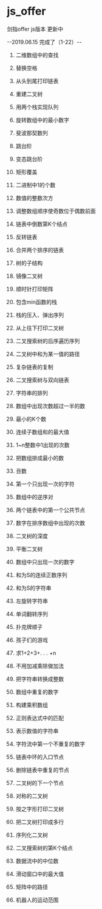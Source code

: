 # js_offer
剑指offer js版本 更新中


--2019.06.15 完成了（1-22）--  
1. 二维数组中的查找
2. 替换空格
3. 从头到尾打印链表
4. 重建二叉树
5. 用两个栈实现队列
6. 旋转数组中的最小数字
7. 斐波那契数列
8. 跳台阶
9. 变态跳台阶
10. 矩形覆盖
11. 二进制中1的个数
12. 数值的整数次方
13. 调整数组顺序使奇数位于偶数前面
14. 链表中倒数第K个结点
15. 反转链表
16. 合并两个排序的链表
17. 树的子结构
18. 镜像二叉树
19. 顺时针打印矩阵
20. 包含min函数的栈
21. 栈的压入、弹出序列
22. 从上往下打印二叉树


23. 二叉搜索树的后序遍历序列
24. 二叉树中和为某一值的路径
25. 复杂链表的复制
26. 二叉搜索树与双向链表
27. 字符串的排列
28. 数组中出现次数超过一半的数
29. 最小的K个数
30. 连续子数组和的最大值
31. 1~n整数中1出现的次数
32. 把数组排成最小的数
33. 丑数
34. 第一个只出现一次的字符
35. 数组中的逆序对
36. 两个链表中的第一个公共节点
37. 数字在排序数组中出现的次数
38. 二叉树的深度
39. 平衡二叉树
40. 数组中只出现一次的数字
41. 和为S的连续正数序列
42. 和为S的字符串
43. 左旋转字符串
44. 单词翻转序列


45. 扑克牌顺子
46. 孩子们的游戏
47. 求1+2+3+. . . +n
48. 不用加减乘除做加法
49. 把字符串转换成整数
50. 数组中重复的数字
51. 构建乘积数组
52. 正则表达式中的匹配
53. 表示数值的字符串
54. 字符流中第一个不重复的数字
55. 链表中环的入口节点
56. 删除链表中重复的节点
57. 二叉树的下一个节点
58. 对称的二叉树
59. 按之字形打印二叉树
60. 把二叉树打印成多行
61. 序列化二叉树
62. 二叉搜索树的第K个结点
63. 数据流中的中位数
64. 滑动窗口中的最大值
65. 矩阵中的路径
66. 机器人的运动范围
	
